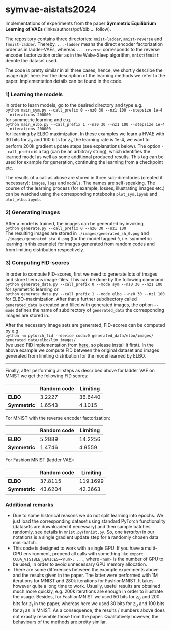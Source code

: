 # symvae-aistats2024

Implementations of experiments from the paper **Symmetric Equilibrium Learning of VAEs** (links/authors/pdf/bib ... follow).

The repository contains three directories: `mnist-ladder`, `mnist-reverse` and `fmnist-ladder`. Thereby, `...-ladder` means the direct encoder factorization order as in ladder-VAEs, whereas `...-reverse` corresponds to the reverse encoder factorization order as in the Wake-Sleep algorithm, `mnist`/`fmnist` denote the dataset used.

The code is pretty similar in all three cases, hence, we shortly describe the usage right here. For the description of the learning methods we refer to the paper. Implementation details can be found in the code.

### 1) Learning the models

In order to learn models, go to the desired directory and type e.g. \
`python main_sym.py --call_prefix 0 --nz0 30 --nz1 100 --stepsize 1e-4 --niterations 200000` \
for symmetric learning and e.g. \
`python main_elbo.py --call_prefix 1 --nz0 30 --nz1 100 --stepsize 1e-4 --niterations 200000` \
for learning by ELBO maximization. In these examples we learn a HVAE with 30 bits for $z_0$ and 100 bits for $z_1$, the learning rate is 1e-4, we want to perform 200k gradient update steps (see explanations below). The option `--call_prefix` is a tag (can be an arbitrary string), which identifies the learned model as well as some additional produced results. This tag can be used for example for generation, continuing the learning from a checkpoint etc.

The results of a call as above are stored in three sub-directories (created if necessary): `images`, `logs` and `models`. The names are self-speaking. The course of the learning process (for example, losses, illustrating images etc.) can be watched using the corresponding notebooks `plot_sym.ipynb` and `plot_elbo.ipynb`.

### 2) Generating images

After a model is trained, the images can be generated by invoking \
`python generate.py --call_prefix 0 --nz0 30 --nz1 100` \
The resulting images are stored in `./images/generated_sh_0.png` and `./images/generated_sta_0.png` (for the model tagged `0`, i.e. symmetric learning in this example) for images generated from random codes and from limiting distribution respectively.

### 3) Computing FID-scores

In order to compute FID-scores, first we need to generate lots of images and store them as image-files. This can be done by the following command: \
`python generate_data.py --call_prefix 0 --mode sym --nz0 30 --nz1 100` \
for symmetric learning or \
`python generate_data.py --call_prefix 1 --mode elbo --nz0 30 --nz1 100` \
for ELBO-maximization. After that a further subdirectory called `generated_data` is created and filled with generated images, the option `--mode` defines the name of subdirectory of `generated_data` the corresponding images are stored in.

After the necessary image sets are generated, FID-scores can be computed by e.g. \
`python -m pytorch_fid --device cuda:0 generated_data/elbo/images/ generated_data/elbo/lim_images/` \
(we used FID implementation from [here](https://github.com/mseitzer/pytorch-fid), so please install it first). In the above example we compute FID between the original dataset and images generated from limiting distribution for the model learned by ELBO.
___

Finally, after performing all steps as described above for ladder VAE on MNIST we get the following FID scores:

|             | Random code | Limiting |
| ---         | ---         | ---      |
__ELBO__      | 3.2227      | 36.6440  |
__Symmetric__ | 1.6543      | 4.1015   |

For MNIST with the reverse encoder factorization:

|             | Random code | Limiting |
| ---         | ---         | ---      |
__ELBO__      | 5.2889      | 14.2256  |
__Symmetric__ | 1.4746      | 4.9559  |

For Fashion MNIST (ladder VAE):

|             | Random code | Limiting |
| ---         | ---         | ---      |
__ELBO__      | 37.8115     | 119.1699 |
__Symmetric__ | 43.6204     | 42.3663  |

### Additional remarks

* Due to some historical reasons we do not split learning into epochs. We just load the corresponding dataset using standard PyTorch functionality (datasets are downloaded if necessary) and then sample batches randomly, see details in `mnist.py`/`fmnist.py`. So, one _iteration_ in our notations is a single gradient update step for a randomly chosen data mini-batch.
* This code is designed to work with a single GPU. If you have a multi-GPU environment, prepend all calls with something like `export CUDA_VISIBLE_DEVICES=<num>; ...`, where `<num>` is the number of GPU to be used, in order to avoid unnecessary GPU memory allocation.
* There are some differences between the example experiments above and the results given in the paper. The latter were performed with 1M iterations for MNIST and 280k iterations for FashionMNIST. It takes however quite a long time to work. Usually, useful results are obtained much more quickly, e.g. 200k iterations are enough in order to illustrate the usage. Besides, for FashionMNIST we used 50 bits for $z_0$ and 200 bits for $z_1$ in the paper, whereas here we used 30 bits for $z_0$ and 100 bits for $z_1$ as in MNIST. As a consequence, the results / numbers above does not exactly resemble those from the paper. Qualitatively however, the behaviours of the methods are pretty similar.
